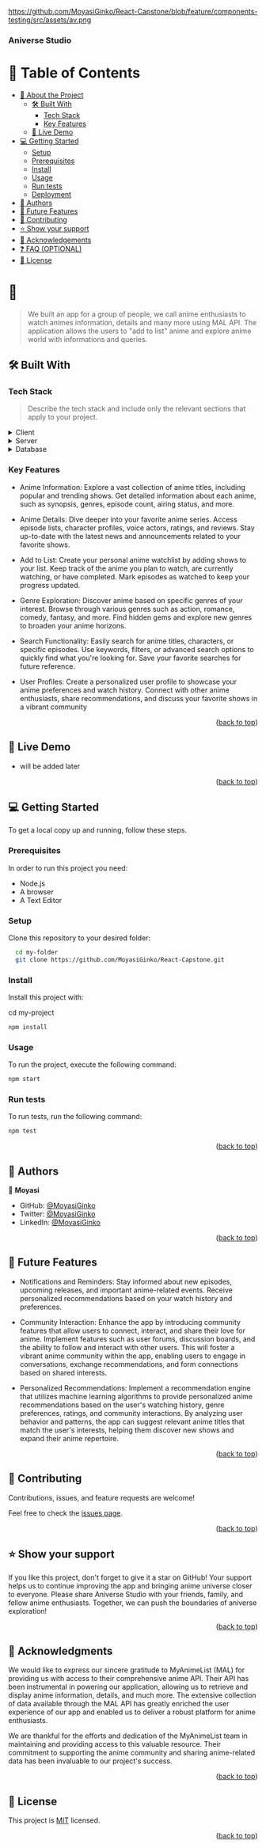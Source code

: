 <a name="readme-top"></a>

<https://github.com/MoyasiGinko/React-Capstone/blob/feature/components-testing/src/assets/av.png>

  <h3><b>Aniverse Studio</b></h3>

</div>

# 📗 Table of Contents

- [📖 About the Project](#about-project)
  - [🛠 Built With](#built-with)
    - [Tech Stack](#tech-stack)
    - [Key Features](#key-features)
  - [🚀 Live Demo](#live-demo)
- [💻 Getting Started](#getting-started)
  - [Setup](#setup)
  - [Prerequisites](#prerequisites)
  - [Install](#install)
  - [Usage](#usage)
  - [Run tests](#run-tests)
  - [Deployment](#deployment)
- [👥 Authors](#authors)
- [🔭 Future Features](#future-features)
- [🤝 Contributing](#contributing)
- [⭐️ Show your support](#support)
- [🙏 Acknowledgements](#acknowledgements)
- [❓ FAQ (OPTIONAL)](#faq)
- [📝 License](#license)

# 📖 <a name="about-project"></a>

> We built an app for a group of people, we call anime enthusiasts to watch animes information, details and many more using MAL API. The application allows the users to "add to list" anime and explore anime world with informations and queries.

## 🛠 Built With <a name="built-with"></a>

### Tech Stack <a name="tech-stack"></a>

> Describe the tech stack and include only the relevant sections that apply to your project.

<details>
  <summary>Client</summary>
  <ul>
    <li><a href="https://reactjs.org/">React.js</a></li>
  </ul>
</details>

<details>
  <summary>Server</summary>
  <ul>
    <li><a href="https://expressjs.com/">Express.js</a></li>
  </ul>
</details>

<details>
<summary>Database</summary>
  <ul>
    <li><a href="https://www.postgresql.org/">PostgreSQL</a></li>
  </ul>
</details>

### Key Features <a name="key-features"></a>

- Anime Information: Explore a vast collection of anime titles, including popular and trending shows. Get detailed information about each anime, such as synopsis, genres, episode count, airing status, and more.

- Anime Details: Dive deeper into your favorite anime series. Access episode lists, character profiles, voice actors, ratings, and reviews. Stay up-to-date with the latest news and announcements related to your favorite shows.

- Add to List: Create your personal anime watchlist by adding shows to your list. Keep track of the anime you plan to watch, are currently watching, or have completed. Mark episodes as watched to keep your progress updated.

- Genre Exploration: Discover anime based on specific genres of your interest. Browse through various genres such as action, romance, comedy, fantasy, and more. Find hidden gems and explore new genres to broaden your anime horizons.

- Search Functionality: Easily search for anime titles, characters, or specific episodes. Use keywords, filters, or advanced search options to quickly find what you're looking for. Save your favorite searches for future reference.

- User Profiles: Create a personalized user profile to showcase your anime preferences and watch history. Connect with other anime enthusiasts, share recommendations, and discuss your favorite shows in a vibrant community

<p align="right">(<a href="#readme-top">back to top</a>)</p>

## 🚀 Live Demo <a name="live-demo"></a>

- will be added later

<p align="right">(<a href="#readme-top">back to top</a>)</p>

## 💻 Getting Started <a name="getting-started"></a>

To get a local copy up and running, follow these steps.

### Prerequisites

In order to run this project you need:
- Node.js
- A browser 
- A Text Editor

### Setup

Clone this repository to your desired folder:

```sh
  cd my-folder
  git clone https://github.com/MoyasiGinko/React-Capstone.git
```

### Install

Install this project with:

  cd my-project
```sh
npm install 
```

### Usage

To run the project, execute the following command:


```sh
npm start
```

### Run tests

To run tests, run the following command:


```sh
npm test
```

<p align="right">(<a href="#readme-top">back to top</a>)</p>

## 👥 Authors <a name="authors"></a>

👤 **Moyasi**

- GitHub: [@MoyasiGinko](https://github.com/MoyasiGinko)
- Twitter: [@MoyasiGinko](https://twitter.com/moyasi_ginko)
- LinkedIn: [@MoyasiGinko](https://www.linkedin.com/in/mahmudur-rahman-a8a151257)

<p align="right">(<a href="#readme-top">back to top</a>)</p>

## 🔭 Future Features <a name="future-features"></a>

- Notifications and Reminders: Stay informed about new episodes, upcoming releases, and important anime-related events. Receive personalized recommendations based on your watch history and preferences.

- Community Interaction: Enhance the app by introducing community features that allow users to connect, interact, and share their love for anime. Implement features such as user forums, discussion boards, and the ability to follow and interact with other users. This will foster a vibrant anime community within the app, enabling users to engage in conversations, exchange recommendations, and form connections based on shared interests.

- Personalized Recommendations: Implement a recommendation engine that utilizes machine learning algorithms to provide personalized anime recommendations based on the user's watching history, genre preferences, ratings, and community interactions. By analyzing user behavior and patterns, the app can suggest relevant anime titles that match the user's interests, helping them discover new shows and expand their anime repertoire. 

<p align="right">(<a href="#readme-top">back to top</a>)</p>

## 🤝 Contributing <a name="contributing"></a>

Contributions, issues, and feature requests are welcome!

Feel free to check the [issues page](../../issues/).

<p align="right">(<a href="#readme-top">back to top</a>)</p>

## ⭐️ Show your support <a name="support"></a>

If you like this project, don't forget to give it a star on GitHub! Your support helps us to continue improving the app and bringing anime universe closer to everyone. Please share Aniverse Studio with your friends, family, and fellow anime enthusiasts. Together, we can push the boundaries of aniverse exploration!

<p align="right">(<a href="#readme-top">back to top</a>)</p>

## 🙏 Acknowledgments <a name="acknowledgements"></a>

We would like to express our sincere gratitude to MyAnimeList (MAL) for providing us with access to their comprehensive anime API. Their API has been instrumental in powering our application, allowing us to retrieve and display anime information, details, and much more. The extensive collection of data available through the MAL API has greatly enriched the user experience of our app and enabled us to deliver a robust platform for anime enthusiasts.

We are thankful for the efforts and dedication of the MyAnimeList team in maintaining and providing access to this valuable resource. Their commitment to supporting the anime community and sharing anime-related data has been invaluable to our project's success.

<p align="right">(<a href="#readme-top">back to top</a>)</p>

## 📝 License <a name="license"></a>

This project is [MIT](./LICENSE) licensed.

<p align="right">(<a href="#readme-top">back to top</a>)</p>
